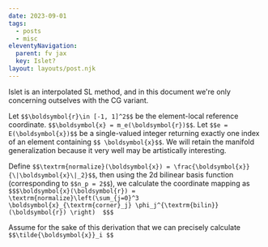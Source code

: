 ```yaml
---
date: 2023-09-01
tags:
  - posts
  - misc
eleventyNavigation:
  parent: fv jax
  key: Islet?
layout: layouts/post.njk
---
```


Islet is an interpolated SL method, and in this document we're only concerning outselves with the CG variant.

Let `$$\boldsymbol{r}\in [-1, 1]^2$$` be the element-local reference coordinate. `$$\boldsymbol{x} = m_e(\boldsymbol{r})$$`. Let `$$e = E(\boldsymbol{x})$$` be a single-valued integer returning exactly one index of an element containing `$$ \boldsymbol{x}$$`. We will retain the manifold generalization because it very well may be artistically interesting.

Define `$$\textrm{normalize}(\boldsymbol{x}) = \frac{\boldsymbol{x}}{\|\boldsymbol{x}\|_2}$$`,
then using the 2d bilinear basis function (corresponding to `$$n_p = 2$$`),
we calculate the coordinate mapping as 
`$$$\boldsymbol{x}(\boldsymbol{r}) = \textrm{normalize}\left(\sum_{j=0}^3 \boldsymbol{x}_{\textrm{corner}_j} \phi_j^{\textrm{bilin}}(\boldsymbol{r}) \right)  $$$`

Assume for the sake of this derivation that we can precisely calculate 
`$$\tilde{\boldsymbol{x}}_i $$`
